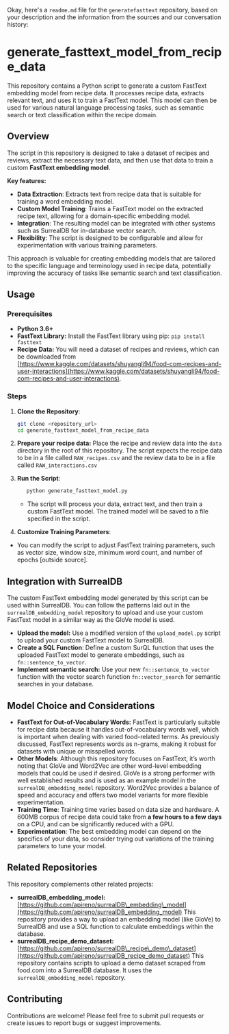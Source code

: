 Okay, here's a `readme.md` file for the `generatefasttext` repository, based on your description and the information from the sources and our conversation history:

# generate\_fasttext\_model\_from\_recipe\_data

This repository contains a Python script to generate a custom FastText embedding model from recipe data. It processes recipe data, extracts relevant text, and uses it to train a FastText model. This model can then be used for various natural language processing tasks, such as semantic search or text classification within the recipe domain.

## Overview

The script in this repository is designed to take a dataset of recipes and reviews, extract the necessary text data, and then use that data to train a custom **FastText embedding model**.

**Key features:**

*   **Data Extraction**: Extracts text from recipe data that is suitable for training a word embedding model.
*   **Custom Model Training**: Trains a FastText model on the extracted recipe text, allowing for a domain-specific embedding model.
*   **Integration**: The resulting model can be integrated with other systems such as SurrealDB for in-database vector search.
*  **Flexibility**: The script is designed to be configurable and allow for experimentation with various training parameters.

This approach is valuable for creating embedding models that are tailored to the specific language and terminology used in recipe data, potentially improving the accuracy of tasks like semantic search and text classification.

## Usage

### Prerequisites

*   **Python 3.6+**
*   **FastText Library:** Install the FastText library using pip: `pip install fasttext`
*   **Recipe Data:** You will need a dataset of recipes and reviews, which can be downloaded from [https://www.kaggle.com/datasets/shuyangli94/food-com-recipes-and-user-interactions](https://www.kaggle.com/datasets/shuyangli94/food-com-recipes-and-user-interactions).

### Steps

1.  **Clone the Repository**:

    ```bash
    git clone <repository_url>
    cd generate_fasttext_model_from_recipe_data
    ```
2.  **Prepare your recipe data:** Place the recipe and review data into the `data` directory in the root of this repository. The script expects the recipe data to be in a file called `RAW_recipes.csv` and the review data to be in a file called `RAW_interactions.csv`
3.  **Run the Script**:

    ```bash
       python generate_fasttext_model.py
    ```
    *   The script will process your data, extract text, and then train a custom FastText model. The trained model will be saved to a file specified in the script.

4.  **Customize Training Parameters**:
*  You can modify the script to adjust FastText training parameters, such as vector size, window size, minimum word count, and number of epochs [outside source].

## Integration with SurrealDB

The custom FastText embedding model generated by this script can be used within SurrealDB. You can follow the patterns laid out in the `surrealDB_embedding_model` repository to upload and use your custom FastText model in a similar way as the GloVe model is used.

*   **Upload the model:**  Use a modified version of the `upload_model.py` script to upload your custom FastText model to SurrealDB.
*   **Create a SQL Function**: Define a custom SurQL function that uses the uploaded FastText model to generate embeddings, such as `fn::sentence_to_vector`.
*   **Implement semantic search:** Use your new `fn::sentence_to_vector` function with the vector search function `fn::vector_search` for semantic searches in your database.

## Model Choice and Considerations

*   **FastText for Out-of-Vocabulary Words:** FastText is particularly suitable for recipe data because it handles out-of-vocabulary words well, which is important when dealing with varied food-related terms. As previously discussed, FastText represents words as n-grams, making it robust for datasets with unique or misspelled words.
*   **Other Models**: Although this repository focuses on FastText, it’s worth noting that GloVe and Word2Vec are other word-level embedding models that could be used if desired. GloVe is a strong performer with well established results and is used as an example model in the `surrealDB_embedding_model` repository. Word2Vec provides a balance of speed and accuracy and offers two model variants for more flexible experimentation.
*   **Training Time**: Training time varies based on data size and hardware. A 600MB corpus of recipe data could take from **a few hours to a few days** on a CPU, and can be significantly reduced with a GPU.
*  **Experimentation**: The best embedding model can depend on the specifics of your data, so consider trying out variations of the training parameters to tune your model.

## Related Repositories

This repository complements other related projects:

*   **surrealDB\_embedding\_model:** [https://github.com/apireno/surrealDB\_embedding\_model](https://github.com/apireno/surrealDB_embedding_model) This repository provides a way to upload an embedding model (like GloVe) to SurrealDB and use a SQL function to calculate embeddings within the database.
*  **surrealDB\_recipe\_demo\_dataset:** [https://github.com/apireno/surrealDB\_recipe\_demo\_dataset](https://github.com/apireno/surrealDB_recipe_demo_dataset) This repository contains scripts to upload a demo dataset scraped from food.com into a SurrealDB database. It uses the `surrealDB_embedding_model` repository.

## Contributing

Contributions are welcome! Please feel free to submit pull requests or create issues to report bugs or suggest improvements.


